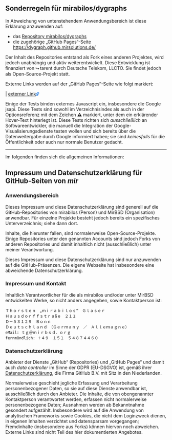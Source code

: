 ## Sonderregeln für mirabilos/dygraphs

In Abweichung von untenstehendem Anwendungsbereich ist diese
Erklärung anzuwenden auf:

- das [Repository mirabilos/dygraphs](https://github.com/mirabilos/dygraphs)
- die zugehörige „GitHub Pages“-Seite https://dygraph.github.mirsolutions.de/

Der Inhalt des Repositories entstand als Fork eines anderen Projektes,
wird jedoch unabhängig und aktiv weiterentwickelt. Diese Entwicklung
ist finanziert von ⮡ tarent durch Deutsche Telekom, LLCTO. Sie findet
jedoch als Open-Source-Projekt statt.

Externe Links werden auf der „GitHub Pages“-Seite wie folgt markiert:

| [externer Link](https://dygraph.github.mirsolutions.de/)![Kennzeichnungsicon für externe Links](../vextlnk.png)

Einige der Tests binden externes Javascript ein, insbesondere die
Google jsapi. Diese Tests sind sowohl im Verzeichnisindex als auch
in der Optionsreferenz mit dem Zeichen **⚠** markiert, unter dem
ein erklärender Hover-Text hinterlegt ist. Diese Tests richten sich
_ausschließlich_ an Softwareentwickler, die manuell die Integration
der Google-Visualisierungsdienste testen wollen und sich bereits
über die Datenweitergabe durch Google informiert haben; sie sind
_keinesfalls_ für die Öffentlichkeit oder auch nur normale Benutzer
gedacht.

----

Im folgenden finden sich die allgemeinen Informationen:

## Impressum und Datenschutzerklärung für GitHub-Seiten von _mir_

### Anwendungsbereich

Dieses Impressum und diese Datenschutzerklärung sind generell
auf die GitHub-Repositories von mirabilos (Person) und MirBSD
(Organisation) anwendbar. Für einzelne Projekte besteht jedoch
bereits ein spezifisches Unterverzeichnis; siehe dann dort.

Inhalte, die hierunter fallen, sind normalerweise Open-Source-Projekte.
Einige Repositories unter den genannten Accounts sind jedoch Forks von
anderen Repositories und damit inhaltlich nicht (ausschließlich) unter
meiner Verantwortung.

Dieses Impressum und diese Datenschutzerklärung sind nur anzuwenden
auf die GitHub-Präsenzen. Die eigene Webseite hat insbesondere eine
abweichende Datenschutzerklärung.

### Impressum und Kontakt

Inhaltlich Verantwortlicher für die als mirabilos und/oder unter
MirBSD entwickelten Werke, so nicht anders angegeben, sowie
Kontaktperson ist:

    Ｔｈｏｒｓｔｅｎ　„ｍｉｒａｂｉｌｏｓ“　Ｇｌａｓｅｒ
    Ｈａｕｓｄｏｒｆｆｓｔｒａßｅ　２１１
    Ｄ－５３１２９　Ｂｏｎｎ
    Ｄｅｕｔｓｃｈｌａｎｄ　（Ｇｅｒｍａｎｙ　／　Ａｌｌｅｍａｇｎｅ）
    eMail: ｔｇ＠ｍｉｒｂｓｄ．ｏｒｇ
    fernmündlich: ＋４９　１５１　５４８７４４６０

### Datenschutzerklärung

Anbieter der Dienste „GitHub“ (Repositories) und „GitHub Pages“
und damit auch _data controller_ im Sinne der GDPR (EU-DSGVO)
ist, gemäß ihrer [Datenschutzerklärung](https://docs.github.com/en/site-policy/privacy-policies/github-privacy-statement),
die Firma GitHub B.V. mit Sitz in den Niederlanden.

Normalerweise geschieht jegliche Erfassung und Verarbeitung
personenbezogener Daten, so sie auf diese Dienste anwendbar
ist, ausschließlich durch den Anbieter. Die Inhalte, die von
obengenannter Kontaktperson verantwortet werden, erfassen
nicht normalerweise personenbezogene Daten; Ausnahmen werden
ab Bekanntnahme gesondert aufgezählt. Insbesondere wird auf
die Anwendung von analytischen Frameworks sowie Cookies, die
nicht dem Loginzweck dienen, in eigenen Inhalten verzichtet
und datensparsam vorgegangen; Fremdinhalte (insbesondere aus
Forks) können hiervon noch abweichen. Externe Links sind nicht
Teil des hier dokumentierten Angebotes.
